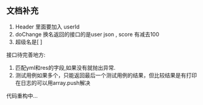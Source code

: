 ## 文档补充

1. Header 里面要加入 userId
2. doChange 换名返回的接口的是user json , score 有减去100
3. 超级名是[ ]

接口待完善地方:

1. 匹配yml和res的字段,如果没有就抛出异常.
2. 测试用例如果多个，只能返回最后一个测试用例的结果，但比较结果是有打印在日志的可以用array.push解决

代码重构中...
